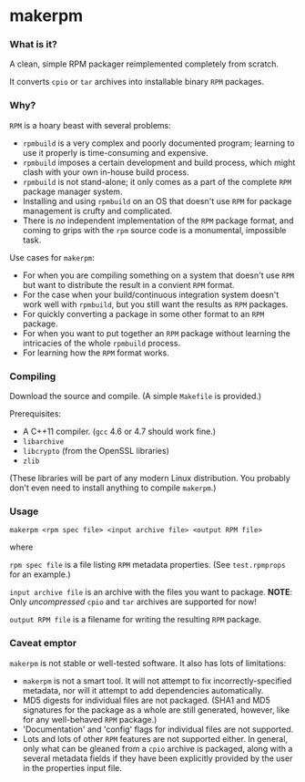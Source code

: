 makerpm
=======

### What is it?

A clean, simple RPM packager reimplemented completely from scratch.

It converts `cpio` or `tar` archives into installable binary `RPM` packages.

### Why?

`RPM` is a hoary beast with several problems:

  * `rpmbuild` is a very complex and poorly documented program; learning to use it properly is time-consuming and expensive.
  * `rpmbuild` imposes a certain development and build process, which might clash with your own in-house build process.
  * `rpmbuild` is not stand-alone; it only comes as a part of the complete `RPM` package manager system.
  * Installing and using `rpmbuild` on an OS that doesn't use `RPM` for package management is crufty and complicated.
  * There is _no_ independent implementation of the `RPM` package format, and coming to grips with the `rpm` source code is a monumental, impossible task.

Use cases for `makerpm`:

  * For when you are compiling something on a system that doesn't use `RPM` but want to distribute the result in a convient `RPM` format.
  * For the case when your build/continuous integration system doesn't work well with `rpmbuild`, but you still want the results as `RPM` packages.
  * For quickly converting a package in some other format to an `RPM` package.
  * For when you want to put together an `RPM` package without learning the intricacies of the whole `rpmbuild` process.
  * For learning how the `RPM` format works.

### Compiling

Download the source and compile. (A simple `Makefile` is provided.)

Prerequisites:

  * A C++11 compiler. (`gcc` 4.6 or 4.7 should work fine.)
  * `libarchive`
  * `libcrypto` (from the OpenSSL libraries)
  * `zlib`

(These libraries will be part of any modern Linux distribution. You probably don't even need to install anything to compile `makerpm`.)

### Usage

    makerpm <rpm spec file> <input archive file> <output RPM file>

where

`rpm spec file` is a file listing `RPM` metadata properties. (See `test.rpmprops` for an example.)

`input archive file` is an archive with the files you want to package. 
**NOTE**: Only _uncompressed_ `cpio` and `tar` archives are supported for now!

`output RPM file` is a filename for writing the resulting `RPM` package.

### Caveat emptor

`makerpm` is not stable or well-tested software. It also has lots of limitations:

  * `makerpm` is not a smart tool. It will not attempt to fix incorrectly-specified metadata, nor will it attempt to add dependencies automatically.
  * MD5 digests for individual files are not packaged. (SHA1 and MD5 signatures for the package as a whole are still generated, however, like for any well-behaved `RPM` package.)
  * 'Documentation' and 'config' flags for individual files are not supported.
  * Lots and lots of other `RPM` features are not supported either. In general, only what can be gleaned from a `cpio` archive is packaged, along with a several metadata fields if they have been explicitly provided by the user in the properties input file.
